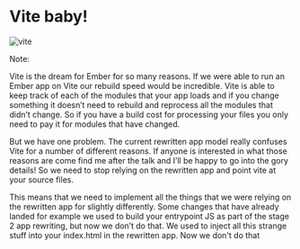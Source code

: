 # Vite baby!

![vite](/vite.png)

Note:

Vite is the dream for Ember for so many reasons. If we were able to run an Ember app on Vite our rebuild speed would be incredible. Vite is able to keep track of each of the modules that your app loads and if you change something it doesn’t need to rebuild and reprocess all the modules that didn’t change. So if you have a build cost for processing your files you only need to pay it for modules that have changed. 

But we have one problem. The current rewritten app model really confuses Vite for a number of different reasons. If anyone is interested in what those reasons are come find me after the talk and I’ll be happy to go into the gory details! So we need to stop relying on the rewritten app and point vite at your source files.

This means that we need to implement all the things that we were relying on the rewritten app for slightly differently. Some changes that have already landed for example we used to build your entrypoint JS as part of the stage 2 app rewriting, but now we don’t do that. We used to inject all this strange stuff into your index.html in the rewritten app. Now we don't do that